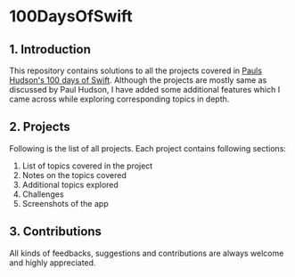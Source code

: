 # 100DaysOfSwift

## 1. Introduction

This repository contains solutions to all the projects covered in [Pauls Hudson's 100 days of Swift](https://www.hackingwithswift.com/100).
Although the projects are mostly same as discussed by Paul Hudson, I have added some additional features which I came across while exploring corresponding topics in depth.

## 2. Projects

Following is the list of all projects. Each project contains following sections:
1. List of topics covered in the project
2. Notes on the topics covered
3. Additional topics explored
4. Challenges
5. Screenshots of the app

## 3. Contributions

All kinds of feedbacks, suggestions and contributions are always welcome and highly appreciated.
